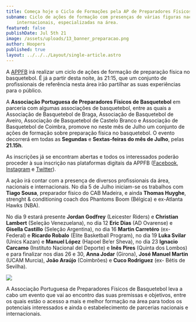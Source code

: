 ```yaml
---
title: Começa hoje o Ciclo de Formações pela AP de Preparadores Físicos de Basquetebol
subname: Ciclo de ações de formação com presenças de várias figuras nacionais e
    internacionais, especializadas na área.
featured: false
publishDate: Jul 5th 21
image: /assets/uploads/13_banner_preparacao.png
author: Hoopers
published: true
layout: ../../../Layout/single-article.astro
---
```


<!--StartFragment-->

A [APPFB](https://www.instagram.com/appfbasquetebol/) irá realizar um ciclo de ações de formação de preparação física no basquetebol. É já a partir desta noite, às 21:15, que um conjunto de profissionais de referência nesta área irão partilhar as suas experiências para o público.

A **Associação Portuguesa de Preparadores Físicos de Basquetebol** em parceria com algumas associações de basquetebol, entre as quais a Associação de Basquetebol de Braga, Associação de Basquetebol de Aveiro, Associação de Basquetebol de Castelo Branco e Associação de Basquetebol de Coimbra, promove no neste mês de Julho um conjunto de ações de formação sobre preparação física no basquetebol. O evento decorrerá em todas as **Segundas** e **Sextas-feiras do mês de Julho**, pelas **21.15h**.

As inscrições já se encontram abertas e todos os interessados poderão proceder à sua inscrição nas plataformas digitais da APPFB ([Facebook](https://www.facebook.com/appfbasquetebol), [Instagram](https://www.instagram.com/appfbasquetebol/) e [Twitter](https://twitter.com/AppfBasquetebol)).

A ação irá contar com a presença de diversos profissionais da área, nacionais e internacionais. No dia 5 de Julho iniciam-se os trabalhos com **Tiago Sousa**, preparador físico do CAB Madeira, e ainda **Thomas Huyghe**, strenght & conditioning coach dos Phantoms Boom (Bélgica) e ex-Atlanta Hawks (NBA).

No dia 9 estará presente **Jordan Godfrey** (Leicester Riders) e **Christian Lambert** (Seleção Venezuelana), no dia 12 **Eric Dias** (AD Ovarense) e **Gisella Castillo** (Seleção Argentina), no dia 16 **Martin Carretéro** (ex-Federal) e **Ricardo Robalo** (Elite Basketball Program), no dia 19 **Luka Svilar** (Unics Kazan) e **Manuel López** (Hapoel Be’er Sheva), no dia 23 **Ignacio Carcamo** (Instituto Nacional del Deporte) e **Inês Pires** (Quinta dos Lombos) e para finalizar nos dias 26 e 30, **Anna Jodar** (Girona), **José Manuel Martin** (UCAM Murcia), **João Araújo** (Coimbrões) e **Cuco Rodriguez** (ex- Bétis de Sevilha).

<!--EndFragment-->

![](https://images.squarespace-cdn.com/content/v1/5f217fac8e24187c674282cd/1625473840522-2UMWPB7VPMUBXHAA9ENC/appfb+-+PR3.jpg?format=300w)

<!--StartFragment-->

A Associação Portuguesa de Preparadores Físicos de Basquetebol leva a cabo um evento que vai ao encontro das suas premissas e objetivos, entre os quais estão o acesso a mais e melhor formação na área para todos os potenciais interessados e ainda o estabelecimento de parcerias nacionais e internacionais.

<!--EndFragment-->
